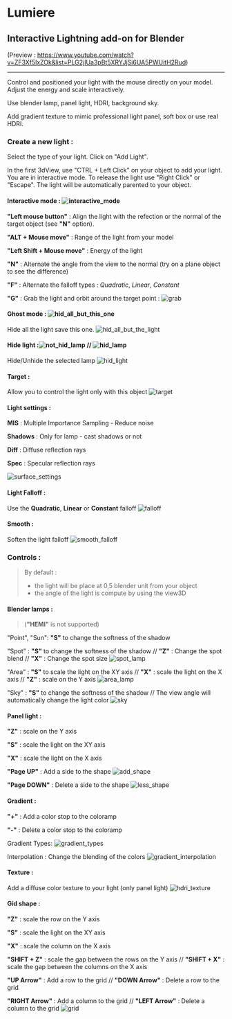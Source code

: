 # Lumiere

## Interactive Lightning add-on for Blender 
(Preview : https://www.youtube.com/watch?v=ZF3Xf5lxZOk&list=PLG2jIUa3pBt5XRYJjSi6UA5PWUitH2Rud)
****
Control and positioned your light with the mouse directly on your model. Adjust the energy and scale interactively.

Use blender lamp, panel light, HDRI, background sky. 

Add gradient texture to mimic professional light panel, soft box or use real HDRI.

### Create a new light :
Select the type of your light. Click on "Add Light". 

In the first 3dView, use "CTRL + Left Click" on your object to add your light. You are in interactive mode. To release the light use "Right Click" or "Escape". The light will be automatically parented to your object.

#### Interactive mode : ![interactive_mode](https://cloud.githubusercontent.com/assets/10100090/12847889/c100eac0-cc16-11e5-8b45-62334a23d06f.png)

**"Left mouse button"** : Align the light with the refection or the normal of the target object (see **"N"** option).

**"ALT + Mouse move"** : Range of the light from your model

**"Left Shift + Mouse move"** : Energy of the light

**"N"** : Alternate the angle from the view to the normal (try on a plane object to see the difference)

**"F"** : Alternate the falloff types : *Quadratic*, *Linear*, *Constant*

**"G"** : Grab the light and orbit around the target point :
![grab](https://cloud.githubusercontent.com/assets/10100090/12847098/44bc2d3a-cc11-11e5-90bc-1ebc247e200c.gif)

#### Ghost mode : ![hid_all_but_this_one](https://cloud.githubusercontent.com/assets/10100090/12847858/8a4e8230-cc16-11e5-9ae5-dcff99322653.png)
Hide all the light save this one.
![hid_all_but_the_light](https://cloud.githubusercontent.com/assets/10100090/12847114/5cfc1b4e-cc11-11e5-8a91-963edd456cd8.gif)

#### Hide light :![not_hid_lamp](https://cloud.githubusercontent.com/assets/10100090/12848322/6eac6332-cc19-11e5-825f-ffd3aa9d7f91.png) // ![hid_lamp](https://cloud.githubusercontent.com/assets/10100090/12848324/7086b270-cc19-11e5-8659-a52ad24deb26.png)
Hide/Unhide the selected lamp
![hid_light](https://cloud.githubusercontent.com/assets/10100090/12847118/6085d304-cc11-11e5-8006-fd375703e53f.gif)

#### Target :
Allow you to control the light only with this object
![target](https://cloud.githubusercontent.com/assets/10100090/12847216/f8b8708c-cc11-11e5-9eef-ffd09ea77705.gif)

#### Light settings :
**MIS** : Multiple Importance Sampling - Reduce noise

**Shadows** : Only for lamp - cast shadows or not

**Diff** : Diffuse reflection rays

**Spec** : Specular reflection rays

![surface_settings](https://cloud.githubusercontent.com/assets/10100090/12847186/c49a66de-cc11-11e5-91cf-935706d09447.gif)

#### Light Falloff :
Use the **Quadratic**, **Linear** or **Constant** falloff
![falloff](https://cloud.githubusercontent.com/assets/10100090/12847374/244c7850-cc13-11e5-80d7-6cb41a01c6cb.gif)

#### Smooth :
Soften the light falloff 
![smooth_falloff](https://cloud.githubusercontent.com/assets/10100090/12847369/1987651a-cc13-11e5-851f-df5671225fcc.gif)

### Controls :
>By default :
> - the light will be place at 0,5 blender unit from your object
> - the angle of the light is compute by using the view3D

#### Blender lamps : 
> (**"HEMI"** is not supported)

"Point", "Sun": **"S"** to change the softness of the shadow 

"Spot" : **"S"** to change the softness of the shadow // **"Z"** : Change the spot blend // **"X"** : Change the spot size
![spot_lamp](https://cloud.githubusercontent.com/assets/10100090/12847150/8661f8e6-cc11-11e5-958c-c747f5d324f5.gif)

"Area" : **"S"** to scale the light on the XY axis // **"X"** : scale the light on the X axis // **"Z"** : scale on the Y axis
![area_lamp](https://cloud.githubusercontent.com/assets/10100090/12847078/2cadd996-cc11-11e5-80ae-f95a36ada200.gif)

"Sky" : **"S"** to change the softness of the shadow // The view angle will automatically change the light color
![sky](https://cloud.githubusercontent.com/assets/10100090/12847125/641cd83c-cc11-11e5-812f-d49277f14798.gif)

#### Panel light :

**"Z"** : scale on the Y axis

**"S"** : scale the light on the XY axis

**"X"** : scale the light on the X axis

**"Page UP"** : Add a side to the shape
![add_shape](https://cloud.githubusercontent.com/assets/10100090/12847072/2737a776-cc11-11e5-96d8-88ce0a79b26a.gif)

**"Page DOWN"** : Delete a side to the shape
![less_shape](https://cloud.githubusercontent.com/assets/10100090/12847121/62a2165c-cc11-11e5-981b-cc73516eb048.gif)

#### Gradient :

**"+"** : Add a color stop to the coloramp

**"-"** : Delete a color stop to the coloramp

Gradient Types: 
![gradient_types](https://cloud.githubusercontent.com/assets/10100090/12847101/48792b12-cc11-11e5-9a0d-07988464fead.gif)

Interpolation : Change the blending of the colors
![gradient_interpolation](https://cloud.githubusercontent.com/assets/10100090/12847100/46aabd8c-cc11-11e5-8fb7-e5e69574c3e5.gif)

#### Texture :
Add a diffuse color texture to your light (only panel light)
![hdri_texture](https://cloud.githubusercontent.com/assets/10100090/12847112/598f4da0-cc11-11e5-851d-d34c13d54da7.gif)

#### Gid shape :

**"Z"** : scale the row on the Y axis

**"S"** : scale the light on the XY axis

**"X"** : scale the column on the X axis

**"SHIFT + Z"** : scale the gap between the rows on the Y axis // **"SHIFT + X"** : scale the gap between the columns on the X axis

**"UP Arrow"** : Add a row to the grid // **"DOWN Arrow"** : Delete a row to the grid

**"RIGHT Arrow"** : Add a column to the grid // **"LEFT Arrow"** : Delete a column to the grid
![grid](https://cloud.githubusercontent.com/assets/10100090/12847103/4c457ae8-cc11-11e5-8b02-e4e514f9a57f.gif)
